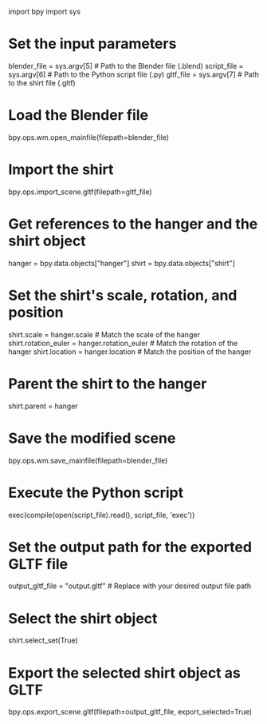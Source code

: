 import bpy
import sys

# Set the input parameters
blender_file = sys.argv[5]  # Path to the Blender file (.blend)
script_file = sys.argv[6]   # Path to the Python script file (.py)
gltf_file = sys.argv[7]     # Path to the shirt file (.gltf)

# Load the Blender file
bpy.ops.wm.open_mainfile(filepath=blender_file)

# Import the shirt
bpy.ops.import_scene.gltf(filepath=gltf_file)

# Get references to the hanger and the shirt object
hanger = bpy.data.objects["hanger"]
shirt = bpy.data.objects["shirt"]

# Set the shirt's scale, rotation, and position
shirt.scale = hanger.scale  # Match the scale of the hanger
shirt.rotation_euler = hanger.rotation_euler  # Match the rotation of the hanger
shirt.location = hanger.location  # Match the position of the hanger

# Parent the shirt to the hanger
shirt.parent = hanger

# Save the modified scene
bpy.ops.wm.save_mainfile(filepath=blender_file)

# Execute the Python script
exec(compile(open(script_file).read(), script_file, 'exec'))

# Set the output path for the exported GLTF file
output_gltf_file = "output.gltf"  # Replace with your desired output file path

# Select the shirt object
shirt.select_set(True)

# Export the selected shirt object as GLTF
bpy.ops.export_scene.gltf(filepath=output_gltf_file, export_selected=True)
